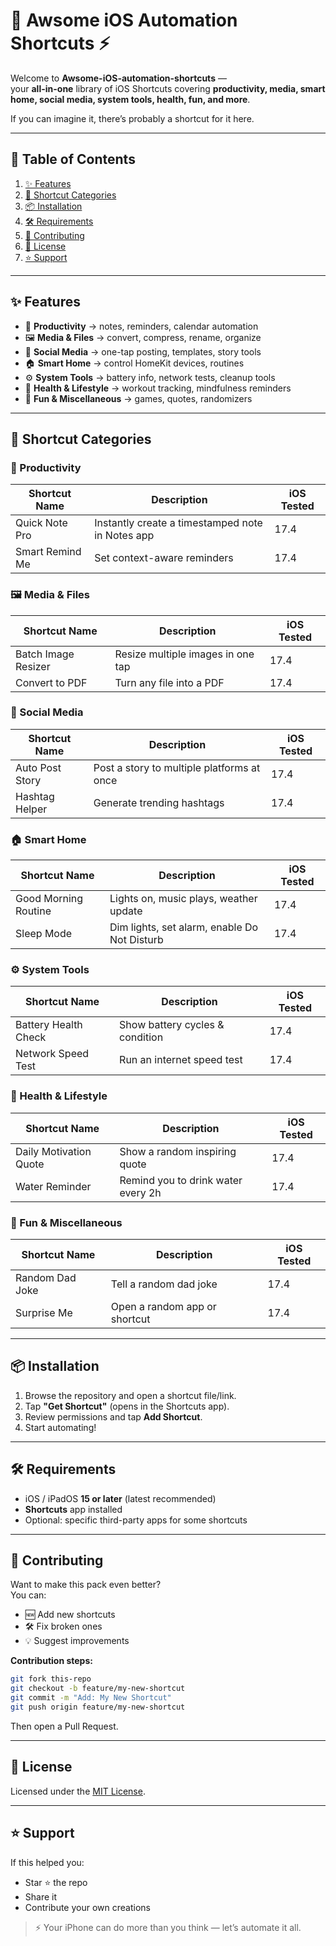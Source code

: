 
# 📱 Awsome iOS Automation Shortcuts ⚡

Welcome to **Awsome-iOS-automation-shortcuts** —  
your **all-in-one** library of iOS Shortcuts covering **productivity, media, smart home, social media, system tools, health, fun, and more**.  

If you can imagine it, there’s probably a shortcut for it here.  

---

## 📑 Table of Contents
1. [✨ Features](#-features)
2. [📂 Shortcut Categories](#-shortcut-categories)
3. [📦 Installation](#-installation)
4. [🛠 Requirements](#-requirements)
5. [🤝 Contributing](#-contributing)
6. [📜 License](#-license)
7. [⭐ Support](#-support)

---

## ✨ Features
- 📅 **Productivity** → notes, reminders, calendar automation  
- 🖼 **Media & Files** → convert, compress, rename, organize  
- 📲 **Social Media** → one-tap posting, templates, story tools  
- 🏠 **Smart Home** → control HomeKit devices, routines  
- ⚙️ **System Tools** → battery info, network tests, cleanup tools  
- 🧘 **Health & Lifestyle** → workout tracking, mindfulness reminders  
- 🎲 **Fun & Miscellaneous** → games, quotes, randomizers  

---

## 📂 Shortcut Categories

### 📅 Productivity
| Shortcut Name      | Description | iOS Tested |
|--------------------|-------------|------------|
| Quick Note Pro     | Instantly create a timestamped note in Notes app | 17.4 |
| Smart Remind Me    | Set context-aware reminders | 17.4 |

### 🖼 Media & Files
| Shortcut Name       | Description | iOS Tested |
|---------------------|-------------|------------|
| Batch Image Resizer | Resize multiple images in one tap | 17.4 |
| Convert to PDF      | Turn any file into a PDF | 17.4 |

### 📲 Social Media
| Shortcut Name    | Description | iOS Tested |
|------------------|-------------|------------|
| Auto Post Story  | Post a story to multiple platforms at once | 17.4 |
| Hashtag Helper   | Generate trending hashtags | 17.4 |

### 🏠 Smart Home
| Shortcut Name        | Description | iOS Tested |
|----------------------|-------------|------------|
| Good Morning Routine | Lights on, music plays, weather update | 17.4 |
| Sleep Mode           | Dim lights, set alarm, enable Do Not Disturb | 17.4 |

### ⚙️ System Tools
| Shortcut Name       | Description | iOS Tested |
|---------------------|-------------|------------|
| Battery Health Check| Show battery cycles & condition | 17.4 |
| Network Speed Test  | Run an internet speed test | 17.4 |

### 🧘 Health & Lifestyle
| Shortcut Name          | Description | iOS Tested |
|------------------------|-------------|------------|
| Daily Motivation Quote | Show a random inspiring quote | 17.4 |
| Water Reminder         | Remind you to drink water every 2h | 17.4 |

### 🎲 Fun & Miscellaneous
| Shortcut Name    | Description | iOS Tested |
|------------------|-------------|------------|
| Random Dad Joke  | Tell a random dad joke | 17.4 |
| Surprise Me      | Open a random app or shortcut | 17.4 |

---

## 📦 Installation
1. Browse the repository and open a shortcut file/link.
2. Tap **"Get Shortcut"** (opens in the Shortcuts app).
3. Review permissions and tap **Add Shortcut**.
4. Start automating!

---

## 🛠 Requirements
- iOS / iPadOS **15 or later** (latest recommended)
- **Shortcuts** app installed
- Optional: specific third-party apps for some shortcuts

---

## 🤝 Contributing
Want to make this pack even better?  
You can:
- 🆕 Add new shortcuts
- 🛠 Fix broken ones
- 💡 Suggest improvements

**Contribution steps:**
```bash
git fork this-repo
git checkout -b feature/my-new-shortcut
git commit -m "Add: My New Shortcut"
git push origin feature/my-new-shortcut
````

Then open a Pull Request.

---

## 📜 License

Licensed under the [MIT License](LICENSE).

---

## ⭐ Support

If this helped you:

* Star ⭐ the repo
* Share it
* Contribute your own creations

> ⚡ Your iPhone can do more than you think — let’s automate it all.

```

